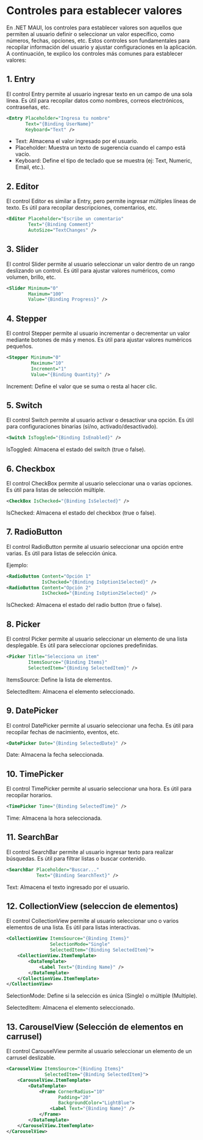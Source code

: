 # Controles para establecer valores

En .NET MAUI, los controles para establecer valores son aquellos que permiten al usuario definir o seleccionar un valor específico, como números, fechas, opciones, etc. Estos controles son fundamentales para recopilar información del usuario y ajustar configuraciones en la aplicación. A continuación, te explico los controles más comunes para establecer valores:

## 1. Entry

El control Entry permite al usuario ingresar texto en un campo de una sola línea. Es útil para recopilar datos como nombres, correos electrónicos, contraseñas, etc.

```xml
<Entry Placeholder="Ingresa tu nombre"
       Text="{Binding UserName}"
       Keyboard="Text" />
```

* Text: Almacena el valor ingresado por el usuario.
* Placeholder: Muestra un texto de sugerencia cuando el campo está vacío.
* Keyboard: Define el tipo de teclado que se muestra (ej: Text, Numeric, Email, etc.).

## 2. Editor

El control Editor es similar a Entry, pero permite ingresar múltiples líneas de texto. Es útil para recopilar descripciones, comentarios, etc.

```xml
<Editor Placeholder="Escribe un comentario"
        Text="{Binding Comment}"
        AutoSize="TextChanges" />
```

## 3. Slider

El control Slider permite al usuario seleccionar un valor dentro de un rango deslizando un control. Es útil para ajustar valores numéricos, como volumen, brillo, etc.

```xml
<Slider Minimum="0"
        Maximum="100"
        Value="{Binding Progress}" />
```

## 4. Stepper

El control Stepper permite al usuario incrementar o decrementar un valor mediante botones de más y menos. Es útil para ajustar valores numéricos pequeños.

```xml
<Stepper Minimum="0"
         Maximum="10"
         Increment="1"
         Value="{Binding Quantity}" />
```

Increment: Define el valor que se suma o resta al hacer clic.

## 5. Switch

El control Switch permite al usuario activar o desactivar una opción. Es útil para configuraciones binarias (sí/no, activado/desactivado).

```xml
<Switch IsToggled="{Binding IsEnabled}" />
```
IsToggled: Almacena el estado del switch (true o false).

## 6. Checkbox

El control CheckBox permite al usuario seleccionar una o varias opciones. Es útil para listas de selección múltiple.

```xml
<CheckBox IsChecked="{Binding IsSelected}" />
```
IsChecked: Almacena el estado del checkbox (true o false).

## 7. RadioButton

El control RadioButton permite al usuario seleccionar una opción entre varias. Es útil para listas de selección única.

Ejemplo:

```xml
<RadioButton Content="Opción 1"
             IsChecked="{Binding IsOption1Selected}" />
<RadioButton Content="Opción 2"
             IsChecked="{Binding IsOption2Selected}" />
```
IsChecked: Almacena el estado del radio button (true o false).

## 8. Picker

El control Picker permite al usuario seleccionar un elemento de una lista desplegable. Es útil para seleccionar opciones predefinidas.

```xml
<Picker Title="Selecciona un item"
        ItemsSource="{Binding Items}"
        SelectedItem="{Binding SelectedItem}" />
```
ItemsSource: Define la lista de elementos.

SelectedItem: Almacena el elemento seleccionado.

## 9. DatePicker

El control DatePicker permite al usuario seleccionar una fecha. Es útil para recopilar fechas de nacimiento, eventos, etc.

```xml
<DatePicker Date="{Binding SelectedDate}" />
```
Date: Almacena la fecha seleccionada.

## 10. TimePicker

El control TimePicker permite al usuario seleccionar una hora. Es útil para recopilar horarios.

```xml
<TimePicker Time="{Binding SelectedTime}" />
```
Time: Almacena la hora seleccionada.

## 11. SearchBar

El control SearchBar permite al usuario ingresar texto para realizar búsquedas. Es útil para filtrar listas o buscar contenido.

```xml
<SearchBar Placeholder="Buscar..."
           Text="{Binding SearchText}" />
```
Text: Almacena el texto ingresado por el usuario.

## 12. CollectionView (seleccion de elementos)

El control CollectionView permite al usuario seleccionar uno o varios elementos de una lista. Es útil para listas interactivas.

```xml
<CollectionView ItemsSource="{Binding Items}"
                SelectionMode="Single"
                SelectedItem="{Binding SelectedItem}">
    <CollectionView.ItemTemplate>
        <DataTemplate>
            <Label Text="{Binding Name}" />
        </DataTemplate>
    </CollectionView.ItemTemplate>
</CollectionView>
```
SelectionMode: Define si la selección es única (Single) o múltiple (Multiple).

SelectedItem: Almacena el elemento seleccionado.

## 13. CarouselView (Selección de elementos en carrusel)

El control CarouselView permite al usuario seleccionar un elemento de un carrusel deslizable.

```xml
<CarouselView ItemsSource="{Binding Items}"
              SelectedItem="{Binding SelectedItem}">
    <CarouselView.ItemTemplate>
        <DataTemplate>
            <Frame CornerRadius="10"
                   Padding="20"
                   BackgroundColor="LightBlue">
                <Label Text="{Binding Name}" />
            </Frame>
        </DataTemplate>
    </CarouselView.ItemTemplate>
</CarouselView>
```


